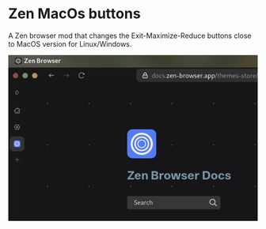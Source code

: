 # Zen MacOs buttons

A Zen browser mod that changes the Exit-Maximize-Reduce buttons close to MacOS version for Linux/Windows.

![01](screen.png)
